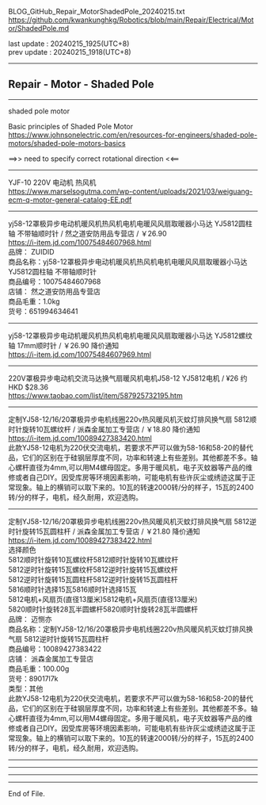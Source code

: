   
BLOG_GitHub_Repair_MotorShadedPole_20240215.txt  
  https://github.com/kwankunghkg/Robotics/blob/main/Repair/Electrical/Motor/ShadedPole.md  
  
last update : 20240215_1925(UTC+8)  
prev update : 20240215_1918(UTC+8)  
  
--------------------------------------------------  
  
## Repair - Motor - Shaded Pole  
  
--------------------------------------------------  
  
shaded pole motor   
  
Basic principles of Shaded Pole Motor  
  https://www.johnsonelectric.com/en/resources-for-engineers/shaded-pole-motors/shaded-pole-motors-basics  
  
  
==>>  need to specify correct rotational direction <<==  
  
  
----  
  
YJF-10 220V 电动机 热风机  
  https://www.marselsogutma.com/wp-content/uploads/2021/03/weiguang-ecm-q-motor-general-catalog-EE.pdf  
  
  
  
----  
  
yj58-12罩极异步电动机暖风机热风机电机电暖风风扇取暖器小马达 YJ5812圆柱轴 不带轴顺时针 / 然之道安防用品专营店 / ￥26.90   
  https://i-item.jd.com/10075484607968.html  
    品牌： ZUIDID  
    商品名称：yj58-12罩极异步电动机暖风机热风机电机电暖风风扇取暖器小马达 YJ5812圆柱轴 不带轴顺时针  
    商品编号：10075484607968  
    店铺： 然之道安防用品专营店  
    商品毛重：1.0kg  
    货号：651994634641  
  
  
----  
  
yj58-12罩极异步电动机暖风机热风机电机电暖风风扇取暖器小马达 YJ5812螺纹轴 17mm顺时针 / ￥26.90 降价通知  
 https://i-item.jd.com/10075484607969.html  
  
  
----  
  
220V罩极异步电动机交流马达换气扇暖风机电机J58-12 YJ5812电机 / ¥26 约HKD $28.36  
 https://www.taobao.com/list/item/587925732195.htm  
  
  
  
  
----  
  
定制YJ58-12/16/20罩极异步电机线圈220v热风暖风机灭蚊灯排风换气扇 5812顺时针旋转10瓦螺纹杆 /  派森金属加工专营店 / ￥18.80 降价通知  
 https://i-item.jd.com/10089427383420.html  
	此款YJ58-12电机为220伏交流电机，若要求不严可以做为58-16和58-20的替代品，它们的区别在于硅钢层厚度不同，功率和转速上有些差别。其他都差不多。轴心螺杆直径为4mm,可以用M4螺母固定。多用于暖风机，电子灭蚊器等产品的维修或者自己DIY。因受库房等环境因素影响，可能电机有些许灰尘或绣迹这属于正常现象。轴上的横销可以取下来的。10瓦的转速2000转/分的样子，15瓦的2400转/分的样子，电机，经久耐用，欢迎选购。  
  
----  
  
定制YJ58-12/16/20罩极异步电机线圈220v热风暖风机灭蚊灯排风换气扇 5812逆时针旋转15瓦圆柱杆 /  派森金属加工专营店 / ￥21.80 降价通知  
  https://i-item.jd.com/10089427383422.html  
选择颜色  
5812顺时针旋转10瓦螺纹杆5812顺时针旋转10瓦螺纹杆  
5812逆时针旋转15瓦螺纹杆5812逆时针旋转15瓦螺纹杆  
5812逆时针旋转15瓦圆柱杆5812逆时针旋转15瓦圆柱杆  
5816顺时针选择15瓦5816顺时针选择15瓦  
5812电机+风扇页(直径13厘米)5812电机+风扇页(直径13厘米)  
5820顺时针旋转28瓦半圆螺杆5820顺时针旋转28瓦半圆螺杆  
    品牌： 迈恻亦  
    商品名称：定制YJ58-12/16/20罩极异步电机线圈220v热风暖风机灭蚊灯排风换气扇 5812逆时针旋转15瓦圆柱杆  
    商品编号：10089427383422  
    店铺： 派森金属加工专营店  
    商品毛重：100.00g  
    货号：89017l7k  
    类型：其他  
此款YJ58-12电机为220伏交流电机，若要求不严可以做为58-16和58-20的替代品，它们的区别在于硅钢层厚度不同，功率和转速上有些差别。其他都差不多。轴心螺杆直径为4mm,可以用M4螺母固定。多用于暖风机，电子灭蚊器等产品的维修或者自己DIY。因受库房等环境因素影响，可能电机有些许灰尘或绣迹这属于正常现象。轴上的横销可以取下来的。10瓦的转速2000转/分的样子，15瓦的2400转/分的样子，电机，经久耐用，欢迎选购。  
  
  
  
  
----  
  
  
  
----  
  
  
  
----  
  
  
  
----  
End of File.  
